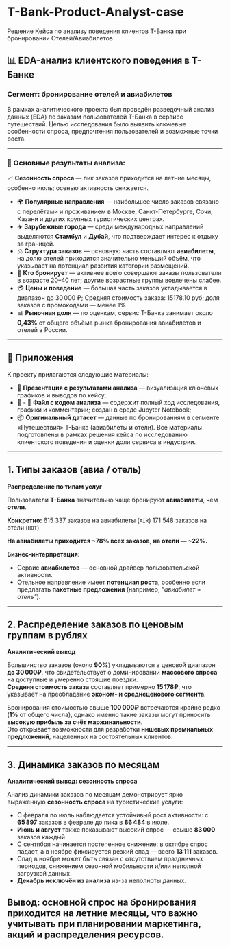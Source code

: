 # T-Bank-Product-Analyst-case
Решение Кейса по анализу поведения клиентов Т-Банка при бронировании Отелей/Авиабилетов
## 📊 EDA-анализ клиентского поведения в Т-Банке  
### Сегмент: бронирование отелей и авиабилетов

В рамках аналитического проекта был проведён разведочный анализ данных (EDA) по заказам пользователей Т-Банка в сервисе путешествий. Целью исследования было выявить ключевые особенности спроса, предпочтения пользователей и возможные точки роста.

---

### 🧾 Основные результаты анализа:

 📈 **Сезонность спроса** — пик заказов приходится на летние месяцы, особенно июль; осенью активность снижается.
- 🌍 **Популярные направления** — наибольшее число заказов связано с перелётами и проживанием в Москве, Санкт-Петербурге, Сочи, Казани и других крупных туристических центрах.
- ✈️ **Зарубежные города** — среди международных направлений выделяются **Стамбул** и **Дубай**, что подтверждает интерес к отдыху за границей.
- ⚖️ **Структура заказов** — основную часть составляют **авиабилеты**, на долю отелей приходится значительно меньший объём, что указывает на потенциал развития категории размещений.
- 👥 **Кто бронирует** — активнее всего совершают заказы пользователи в возрасте 20–40 лет; другие возрастные группы вовлечены слабее.
- 💳 **Цены и поведение** — большая часть заказов укладывается в диапазон до 30 000 ₽; Средняя стоимость заказа: 15178.10 руб; доля заказов с промокодами — менее 1%.
- 📊 **Рыночная доля** — по оценкам, сервис Т-Банка занимает около **0,43%** от общего объёма рынка бронирования авиабилетов и отелей в России.
---
## 📎 Приложения

К проекту прилагаются следующие материалы:

- 📁 **Презентация с результатами анализа** — визуализация ключевых графиков и выводов по кейсу;
- 🐍 - 🐍 **Файл с кодом анализа** — содержит полный ход исследования, графики и комментарии; создан в среде Jupyter Notebook;
- 📦 **Оригинальный датасет** — данные по бронированиям в сегменте «Путешествия» Т-Банка (авиабилеты и отели).
Все материалы подготовлены в рамках решения кейса по исследованию клиентского поведения и оценки доли сервиса в индустрии.
---
## 1. Типы заказов (авиа / отель)


**Распределение по типам услуг**

Пользователи **Т-Банка** значительно чаще бронируют **авиабилеты**, чем **отели**.

**Конкретно:**
 615 337 заказов на авиабилеты (`AIR`)
 171 548 заказов на отели (`HOT`)

**На авиабилеты приходится ~78% всех заказов**, **на отели — ~22%.**

**Бизнес-интерпретация:**
- Сервис **авиабилетов** — основной драйвер пользовательской активности.
- Отельное направление имеет **потенциал роста**, особенно если предлагать **пакетные предложения** (например, *"авиабилет + отель"*).
---
  ## 2. Распределение заказов по ценовым группам в рублях

 **Аналитический вывод**

Большинство заказов (около **90%**) укладываются в ценовой диапазон **до 30 000₽**, что свидетельствует о доминировании **массового спроса** на доступные и умеренно стоящие поездки.  
**Средняя стоимость заказа** составляет примерно **15 178₽**, что указывает на преобладание **эконом- и среднеценового сегмента**.

Бронирования стоимостью свыше **100 000₽** встречаются крайне редко (**1%** от общего числа), однако именно такие заказы могут приносить **высокую прибыль за счёт маржинальности**.  
Это открывает возможности для разработки **нишевых премиальных предложений**, нацеленных на состоятельных клиентов.

---
## 3. Динамика заказов по месяцам

**Аналитический вывод: сезонность спроса**

Анализ динамики заказов по месяцам демонстрирует ярко выраженную **сезонность спроса** на туристические услуги:

- С февраля по июль наблюдается устойчивый рост активности: с **65 897** заказов в феврале до пика в **86 484** в июле.
- **Июнь и август** также показывают высокий спрос — свыше **83 000** заказов каждый.
- С сентября начинается постепенное снижение: в октябре спрос падает, а в ноябре фиксируется резкий спад — всего **13 111** заказов.
- Спад в ноябре может быть связан с отсутствием праздничных периодов, снижением сезонной мобильности и/или неполной загрузкой данных.
- **Декабрь исключён из анализа** из-за неполноты данных.

**Вывод**: основной спрос на бронирования приходится на **летние месяцы**, что важно учитывать при планировании маркетинга, акций и распределения ресурсов.
---
